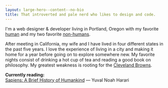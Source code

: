 ```yaml
---
layout: large-hero--content--no-bio
title: That introverted and pale nerd who likes to design and code.
---
```


<p>
  I'm a web designer &amp; developer living in Portland, Oregon with my favorite <a href="https://www.sparks-of-art.com">human</a> and my two favorite <a href="https://www.instagram.com/p/wm-FsonqsK/?taken-by=jacobrokaw">non-humans</a>.
</p>
<p>
  After meeting in California, my wife and I have lived in four different states in the past five years. I love the experience of living in a city and making it home for a year before going on to explore somewhere new. My favorite nights consist of drinking a hot cup of tea and reading a good book on philosophy. My greatest weakness is rooting for the <a href="/did-the-browns-win">Cleveland Browns</a>.
</p>
<p>
  <strong>
    Currently reading:
  </strong><br>
  <a href="https://www.amazon.com/Sapiens-Humankind-Yuval-Noah-Harari/dp/0062316095/ref=tmm_hrd_swatch_0?_encoding=UTF8&qid=1512445873&sr=1-1" target="_blank">
    Sapiens: A Brief History of Humankind</a>
  — Yuval Noah Harari
</p>
